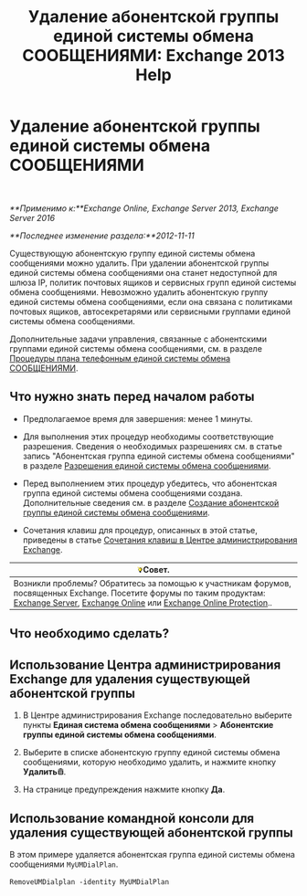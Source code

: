 ﻿---
title: 'Удаление абонентской группы единой системы обмена СООБЩЕНИЯМИ: Exchange 2013 Help'
TOCTitle: Удаление абонентской группы единой системы обмена СООБЩЕНИЯМИ
ms:assetid: c9b32ef6-432c-45ca-b94c-31bbcc973128
ms:mtpsurl: https://technet.microsoft.com/ru-ru/library/Bb124546(v=EXCHG.150)
ms:contentKeyID: 50489064
ms.date: 05/22/2018
mtps_version: v=EXCHG.150
ms.translationtype: MT
---

# Удаление абонентской группы единой системы обмена СООБЩЕНИЯМИ

 

_**Применимо к:**Exchange Online, Exchange Server 2013, Exchange Server 2016_

_**Последнее изменение раздела:**2012-11-11_

Существующую абонентскую группу единой системы обмена сообщениями можно удалить. При удалении абонентской группы единой системы обмена сообщениями она станет недоступной для шлюза IP, политик почтовых ящиков и сервисных групп единой системы обмена сообщениями. Невозможно удалить абонентскую группу единой системы обмена сообщениями, если она связана с политиками почтовых ящиков, автосекретарями или сервисными группами единой системы обмена сообщениями.

Дополнительные задачи управления, связанные с абонентскими группами единой системы обмена сообщениями, см. в разделе [Процедуры плана телефонным единой системы обмена СООБЩЕНИЯМИ](um-dial-plan-procedures-exchange-2013-help.md).

## Что нужно знать перед началом работы

  - Предполагаемое время для завершения: менее 1 минуты.

  - Для выполнения этих процедур необходимы соответствующие разрешения. Сведения о необходимых разрешениях см. в статье запись "Абонентская группа единой системы обмена сообщениями" в разделе [Разрешения единой системы обмена сообщениями](unified-messaging-permissions-exchange-2013-help.md).

  - Перед выполнением этих процедур убедитесь, что абонентская группа единой системы обмена сообщениями создана. Дополнительные сведения см. в разделе [Создание абонентской группы единой системы обмена сообщениями](create-a-um-dial-plan-exchange-2013-help.md).

  - Сочетания клавиш для процедур, описанных в этой статье, приведены в статье [Сочетания клавиш в Центре администрирования Exchange](keyboard-shortcuts-in-the-exchange-admin-center-exchange-online-protection-help.md).

<table>
<thead>
<tr class="header">
<th><img src="images/Bb124558.tip(EXCHG.150).gif" title="Совет" alt="Совет" />Совет.</th>
</tr>
</thead>
<tbody>
<tr class="odd">
<td>Возникли проблемы? Обратитесь за помощью к участникам форумов, посвященных Exchange. Посетите форумы по таким продуктам: <a href="https://go.microsoft.com/fwlink/p/?linkid=60612">Exchange Server</a>, <a href="https://go.microsoft.com/fwlink/p/?linkid=267542">Exchange Online</a> или <a href="https://go.microsoft.com/fwlink/p/?linkid=285351">Exchange Online Protection</a>..</td>
</tr>
</tbody>
</table>


## Что необходимо сделать?

## Использование Центра администрирования Exchange для удаления существующей абонентской группы

1.  В Центре администрирования Exchange последовательно выберите пункты **Единая система обмена сообщениями** \> **Абонентские группы единой системы обмена сообщениями**.

2.  Выберите в списке абонентскую группу единой системы обмена сообщениями, которую необходимо удалить, и нажмите кнопку **Удалить**![Значок удаления](images/Dd979797.14f639f6-61e8-4418-bbfb-0db14de9d2f5(EXCHG.150).gif "Значок удаления").

3.  На странице предупреждения нажмите кнопку **Да**.

## Использование командной консоли для удаления существующей абонентской группы

В этом примере удаляется абонентская группа единой системы обмена сообщениями `MyUMDialPlan`.

    RemoveUMDialplan -identity MyUMDialPlan


